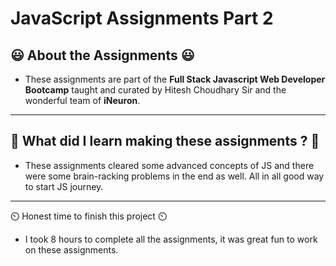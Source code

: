 # JavaScript Assignments Part 2

## 😃 About the Assignments 😃

- These assignments are part of the **Full Stack Javascript Web Developer Bootcamp** taught and curated by Hitesh Choudhary Sir and the wonderful team of **iNeuron**.

---

## 🤔 What did I learn making these assignments ? 🤔

- These assignments cleared some advanced concepts of JS and there were some brain-racking problems in the end as well. All in all good way to start JS journey.

---

⏲️ Honest time to finish this project ⏲️

- I took 8 hours to complete all the assignments, it was great fun to work on these assignments.
